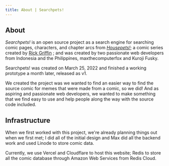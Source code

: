```yaml
---
title: About | Searchpets!
---
```


## About

_Searchpets!_ is an open source project as a search engine for searching comic pages, characters, and chapter arcs from
[_Housepets!_](https://www.housepetscomic.com); a comic series created by [Rick Griffin](https://www.rickgriffinstudios.com)
; and was created by two passionate web developers from Indonesia and the Philippines, maxthecomputerfox and Kuroji Fusky.

Searchpets! was created on March 25, 2022 and finished a working prototype a month later, released as v1.

We created the project was we wanted to find an easier way to find the source comic for memes that were made from
a comic, so we did! And as aspiring and passionate web developers, we wanted to make something that we find easy to
use and help people along the way with the source code included.

## Infrastructure

When we first worked with this project, we're already planning things out when we first met; I did all of the
initial design and Max did all the backend work and used Linode to store comic data.

Currently, we use Vercel and Cloudflare to host this website; Redis to store all the comic database through
Amazon Web Services from Redis Cloud.
